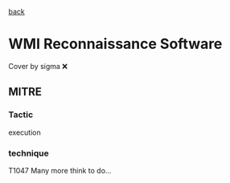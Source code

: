 [back](../index.md)
# WMI Reconnaissance Software
Cover by sigma :x: 
## MITRE
### Tactic
execution
### technique
T1047
Many more think to do...